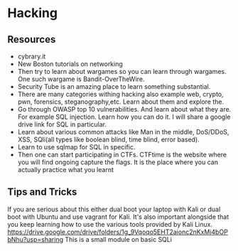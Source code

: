# Hacking 

## Resources

- cybrary.it
- New Boston tutorials on networking
- Then try to learn about wargames so you can learn through wargames. One such wargame is Bandit-OverTheWire.
- Security Tube is an amazing place to learn something substantial.
- There are many categories withing hacking also example web, crypto, pwn, forensics, steganography,etc. Learn about them and explore the.
- Go through OWASP top 10 vulnerabilities. And learn about what they are. For example SQL injection. Learn how you can do it. I will share a google drive link for SQL in particular.
- Learn about various common attacks like Man in the middle, DoS/DDoS, XSS, SQli(all types like boolean blind, time blind, error based).
- Learn to use sqlmap for SQL in specific.
- Then one can start participating in CTFs. CTFtime is the website where you will find ongoing capture the flags. It is the place where you can actually practice what you learnt

## Tips and Tricks

If you are serious about this either dual boot your laptop with Kali or dual boot with Ubuntu and use vagrant for Kali. It's also important alongside that you keep learning how to use the various tools provided by Kali Linux.
https://drive.google.com/drive/folders/1g_9Vqoqo5EHT2aionc2nKxMj4bOPbNhu?usp=sharing
This is a small module on basic SQLi
